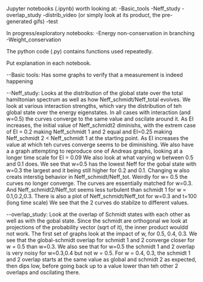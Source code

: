 ###
Jupyter notebooks (.ipynb) worth looking at:
-Basic_tools
-Neff_study
-overlap_study
-distrib_video (or simply look at its product, the pre-generated gifs)
-test


In progress/exploratory notebooks:
-Energy non-conservation in branching
-Weight_conservation

The python code (.py) contains functions used repeatedly.

Put explanation in each notebook.

--Basic tools: Has some graphs to verify that a measurement is indeed happening

--Neff_study: Looks at the distribution of the global state over the total hamiltonian spectrum as well as how Neff_schmidt/Neff_total evolves.
We look at various interaction strengths, which vary the distribution of teh global state over the energy eigenstates. 
In all cases with interaction (and w=0.5) the curves converge to the same value and oscilate around it.
As EI increases, the initial value of Neff_schmidt2 diminishs, with the extrem case of EI = 0.2 making Neff_schmidt 1 and 2 equal and EI=0.25 making Neff_schmidt 2 < Neff_schmidt 1 at the starting point. As EI increases the value at which teh curves converge seems to be diminishing.
We also have a a graph attempting to reproduce one of Andreas graphs, looking at a longer time scale for EI = 0.09
We also look at what varying w between 0.5 and 0.1 does. We see that w=0.5 has the lowest Neff for the gobal state with w=0.3 the largest and it being still higher for 0.2 and 0.1.
Changing w also creats interstig behavior in Neff_schmidt/Neff_tot. Weirdly for w= 0.5 the curves no longer converge. The curves are essentially matched for w=0.3. And Neff_schmidt2/Neff_tot seems less turbulent than schmidt 1 for w = 0.1,0.2,0.3.
There is also a plot of Neff_schmidt/Neff_tot for w=0.3 and t=100 (long time scale) We see that the 2 curves do stabilze to different values.

--overlap_study: Look at the overlap of Schmidt states with each other as well as with the gobal state. Since the schmidt are orthogonal we look at projections of the probability vector (sqrt of it), the inner product wouldd not work.
The first set of graphs look at the impact of w, for 0.5, 0.4, 0.3. We see that the global-schmidt overlap for schmidt 1 and 2 converge closer for w = 0.5 than w=0.3. We also see that for w=0.5 the schmidt 1 and 2 overlap is very noisy for w=0.3,0.4 but not w = 0.5. For w = 0.4, 0.3, the schmidt 1 and 2 overlap starts at the same value as global and schmidt 2 as expected, then dips low, before going back up to a value lower than teh other 2 overlaps and oscilating there.




